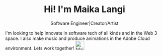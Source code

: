 <h1 align="center">Hi! I'm Maika Langi</h1>
<p align='center'>Software Engineer|Creator/Artist</p>
I'm looking to help innovate in software tech of all kinds and in the Web 3 space. I also make music and produce animations in the Adobe Cloud environment.
Lets work together! <a href='https://www.linkedin.com/in/maika-langi-7ab038222/'><img alt="Maika Langi LinkedIn" width="28px" src="https://cdn-icons-png.flaticon.com/512/174/174857.png" /></a>
